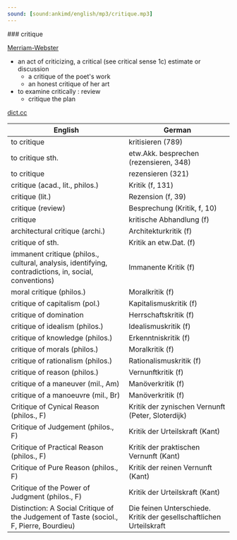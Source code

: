 ```yaml
---
sound: [sound:ankimd/english/mp3/critique.mp3]
---
```


\### critique

[Merriam-Webster](https://www.merriam-webster.com/dictionary/critique)

- an act of criticizing, a critical (see critical sense 1c) estimate or discussion
    - a critique of the poet's work
    - an honest critique of her art
- to examine critically : review
    - critique the plan

[dict.cc](https://www.dict.cc/critique)

| English        | German       |
| -------------- | ------------ |
| to critique | kritisieren (789) |
| to critique sth. | etw.Akk. besprechen (rezensieren, 348) |
| to critique | rezensieren (321) |
| critique (acad., lit., philos.) | Kritik (f, 131) |
| critique (lit.) | Rezension (f, 39) |
| critique (review) | Besprechung (Kritik, f, 10) |
| critique | kritische Abhandlung (f) |
| architectural critique (archi.) | Architekturkritik (f) |
| critique of sth. | Kritik an etw.Dat. (f) |
| immanent critique (philos., cultural, analysis, identifying, contradictions, in, social, conventions) | Immanente Kritik (f) |
| moral critique (philos.) | Moralkritik (f) |
| critique of capitalism (pol.) | Kapitalismuskritik (f) |
| critique of domination | Herrschaftskritik (f) |
| critique of idealism (philos.) | Idealismuskritik (f) |
| critique of knowledge (philos.) | Erkenntniskritik (f) |
| critique of morals (philos.) | Moralkritik (f) |
| critique of rationalism (philos.) | Rationalismuskritik (f) |
| critique of reason (philos.) | Vernunftkritik (f) |
| critique of a maneuver (mil., Am) | Manöverkritik (f) |
| critique of a manoeuvre (mil., Br) | Manöverkritik (f) |
| Critique of Cynical Reason (philos., F) | Kritik der zynischen Vernunft (Peter, Sloterdijk) |
| Critique of Judgement (philos., F) | Kritik der Urteilskraft <KdU> (Kant) |
| Critique of Practical Reason (philos., F) | Kritik der praktischen Vernunft <KpV> (Kant) |
| Critique of Pure Reason (philos., F) | Kritik der reinen Vernunft <KrV> (Kant) |
| Critique of the Power of Judgment (philos., F) | Kritik der Urteilskraft <KdU> (Kant) |
| Distinction: A Social Critique of the Judgement of Taste (sociol., F, Pierre, Bourdieu) | Die feinen Unterschiede. Kritik der gesellschaftlichen Urteilskraft |
